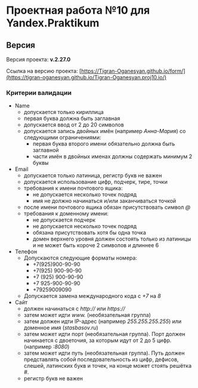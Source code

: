 ﻿# Проектная работа №10 для Yandex.Praktikum

## Версия

Версия проекта: **v.2.27.0**

Ссылка на версию проекта: [https://Tigran-Oganesyan.github.io/form/](https://tigran-oganesyan.github.io/Tigran-Oganesyan.proj10.io/)


### Критерии валидации

* Name
  - допускается только кириллица
  - первая буква должна быть заглавная
  - допускается ввод от 2 до 20 символов
  - допускается запись двойных имён (например *Анна-Мария*) со следующими ограничениями:
     - первая буква второго имени обязательно должна быть заглавной
     - части имён в двойных именах должны содержать минимум 2 буквы
* Email
  - допускается только латиница, регистр букв не важен
  - допускается использование цифр, подчерк, тире, точки
  - требования к имени почтового ящика:
     - не допускается несколько точек подряд
     - имя не должно начинаться и/или заканчиваться точкой
  - после имени почтового ящика обязан присутствовать символ *@*
  - требования к доменному имени:
     - не допускается подчерк
     - не допускается несколько точек подряд
     - обязана присутствовать хотя бы одна точка
     - домен верхнего уровня должен состоять только из латиницы и не может быть короче 2 символов и длиннее 6
* Телефон
  - Допускаются следующие форматы номера:
     - +7(925)900-90-90
     - +7(925) 900-90-90
     - +7 (925) 900-90-90
     - +7 925-900-90-90
     - +79259009090
  - Допускается замена международного кода с *+7* на *8*
* Сайт
  - должен начинаться с *http://* или *https://*
  - затем может идти *www.* (необязательная группа)
  - затем должен идти IP-адрес (например *255.255.255.255*) или доменное имя (*stasbasov.ru*)
  - затем может идти порт (необязательная группа). Порт должен начинается с двоеточия, за которым идут от 2 до 5 цифр. (например *:8080*)
  - затем может идти путь (необязательная группа). Путь должен представлять собой последовательность из цифр, дефисов, слешей, латинских букв и точек, на конце может стоять решётка *#*.
  - регистр букв не важен






